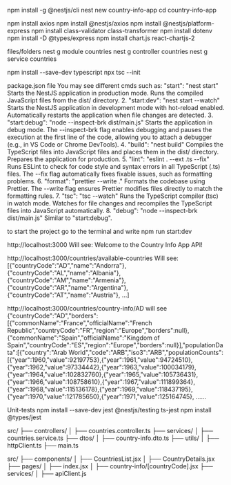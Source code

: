 


















npm install -g @nestjs/cli
nest new country-info-app
cd country-info-app

npm install axios
npm install @nestjs/axios
npm install @nestjs/platform-express
npm install class-validator class-transformer
npm install dotenv
npm install -D @types/express
npm install chart.js react-chartjs-2

files/folders
nest g module countries
nest g controller countries
nest g service countries

npm install --save-dev typescript
npx tsc --init

package.json file
You may see different cmds such as:
"start": "nest start"
Starts the NestJS application in production mode.
Runs the compiled JavaScript files from the dist/ directory.
2. "start:dev": "nest start --watch"
Starts the NestJS application in development mode with hot-reload enabled.
Automatically restarts the application when file changes are detected.
3. "start:debug": "node --inspect-brk dist/main.js"
Starts the application in debug mode.
The --inspect-brk flag enables debugging and pauses the execution at the first line of the code, allowing you to attach a debugger (e.g., in VS Code or Chrome DevTools).
4. "build": "nest build"
Compiles the TypeScript files into JavaScript files and places them in the dist/ directory.
Prepares the application for production.
5. "lint": "eslint . --ext .ts --fix"
Runs ESLint to check for code style and syntax errors in all TypeScript (.ts) files.
The --fix flag automatically fixes fixable issues, such as formatting problems.
6. "format": "prettier --write ."
Formats the codebase using Prettier.
The --write flag ensures Prettier modifies files directly to match the formatting rules.
7. "tsc": "tsc --watch"
Runs the TypeScript compiler (tsc) in watch mode.
Watches for file changes and recompiles the TypeScript files into JavaScript automatically.
8. "debug": "node --inspect-brk dist/main.js"
Similar to "start:debug".

to start the project go to the terminal and
write npm run start:dev

http://localhost:3000
Will see: 
Welcome to the Country Info App API!

http://localhost:3000/countries/available-countries
Will see:
[{"countryCode":"AD","name":"Andorra"},{"countryCode":"AL","name":"Albania"},{"countryCode":"AM","name":"Armenia"},{"countryCode":"AR","name":"Argentina"},{"countryCode":"AT","name":"Austria"},
...]


http://localhost:3000/countries/country-info/AD
will see
{"countryCode":"AD","borders":[{"commonName":"France","officialName":"French Republic","countryCode":"FR","region":"Europe","borders":null},{"commonName":"Spain","officialName":"Kingdom of Spain","countryCode":"ES","region":"Europe","borders":null}],"populationData":[{"country":"Arab World","code":"ARB","iso3":"ARB","populationCounts":[{"year":1960,"value":92197753},{"year":1961,"value":94724510},{"year":1962,"value":97334442},{"year":1963,"value":100034179},{"year":1964,"value":102832760},{"year":1965,"value":105736431},{"year":1966,"value":108758610},{"year":1967,"value":111899364},{"year":1968,"value":115136178},{"year":1969,"value":118437195},{"year":1970,"value":121785650},{"year":1971,"value":125164745}, ......



Unit-tests
npm install --save-dev jest @nestjs/testing ts-jest
npm install @types/jest



src/
├── controllers/
│   ├── countries.controller.ts
├── services/
│   ├── countries.service.ts
├── dtos/
│   ├── country-info.dto.ts
├── utils/
│   ├── httpClient.ts
├── main.ts

src/
├── components/
│   ├── CountriesList.jsx
│   ├── CountryDetails.jsx
├── pages/
│   ├── index.jsx
│   ├── country-info/[countryCode].jsx
├── services/
│   ├── apiClient.js
